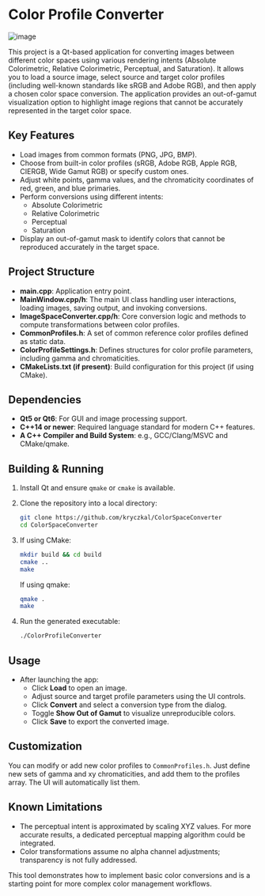 # Color Profile Converter
![image](https://github.com/user-attachments/assets/b9d425f9-2e7d-4659-9988-dbb1a3d3d02e)

This project is a Qt-based application for converting images between different color spaces using various rendering intents (Absolute Colorimetric, Relative Colorimetric, Perceptual, and Saturation). It allows you to load a source image, select source and target color profiles (including well-known standards like sRGB and Adobe RGB), and then apply a chosen color space conversion. The application provides an out-of-gamut visualization option to highlight image regions that cannot be accurately represented in the target color space.

## Key Features

- Load images from common formats (PNG, JPG, BMP).
- Choose from built-in color profiles (sRGB, Adobe RGB, Apple RGB, CIERGB, Wide Gamut RGB) or specify custom ones.
- Adjust white points, gamma values, and the chromaticity coordinates of red, green, and blue primaries.
- Perform conversions using different intents:
  - Absolute Colorimetric
  - Relative Colorimetric
  - Perceptual
  - Saturation
- Display an out-of-gamut mask to identify colors that cannot be reproduced accurately in the target space.

## Project Structure

- **main.cpp**: Application entry point.
- **MainWindow.cpp/h**: The main UI class handling user interactions, loading images, saving output, and invoking conversions.
- **ImageSpaceConverter.cpp/h**: Core conversion logic and methods to compute transformations between color profiles.
- **CommonProfiles.h**: A set of common reference color profiles defined as static data.
- **ColorProfileSettings.h**: Defines structures for color profile parameters, including gamma and chromaticities.
- **CMakeLists.txt (if present)**: Build configuration for this project (if using CMake).

## Dependencies

- **Qt5 or Qt6**: For GUI and image processing support.
- **C++14 or newer**: Required language standard for modern C++ features.
- **A C++ Compiler and Build System**: e.g., GCC/Clang/MSVC and CMake/qmake.

## Building & Running

1. Install Qt and ensure `qmake` or `cmake` is available.
2. Clone the repository into a local directory:
   ```bash
   git clone https://github.com/kryczkal/ColorSpaceConverter
   cd ColorSpaceConverter
   ```

3. If using CMake:
   ```bash
   mkdir build && cd build
   cmake ..
   make
   ```

   If using qmake:
   ```bash
   qmake .
   make
   ```

4. Run the generated executable:
   ```bash
   ./ColorProfileConverter
   ```

## Usage

- After launching the app:
  - Click **Load** to open an image.
  - Adjust source and target profile parameters using the UI controls.
  - Click **Convert** and select a conversion type from the dialog.
  - Toggle **Show Out of Gamut** to visualize unreproducible colors.
  - Click **Save** to export the converted image.

## Customization

You can modify or add new color profiles to `CommonProfiles.h`. Just define new sets of gamma and xy chromaticities, and add them to the profiles array. The UI will automatically list them.

## Known Limitations

- The perceptual intent is approximated by scaling XYZ values. For more accurate results, a dedicated perceptual mapping algorithm could be integrated.
- Color transformations assume no alpha channel adjustments; transparency is not fully addressed.

This tool demonstrates how to implement basic color conversions and is a starting point for more complex color management workflows.

